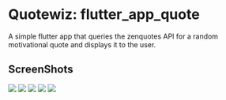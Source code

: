 # Quotewiz: flutter_app_quote

A simple flutter app that queries the zenquotes API for a random motivational quote and displays it to the user.

## ScreenShots

<img src = "screenshots/1.png"> <img src = "screenshots/2.png"> <img src = "screenshots/3.png"> <img src = "screenshots/4.png"> <img src = "screenshots/5.png"> 
